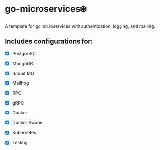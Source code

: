 # go-microservices:snowflake:

A template for go microservices with authentication, logging, and mailing.

## Includes configurations for:
- [x] PostgreSQL
- [x] MongoDB
- [x] Rabbit MQ
- [x] Mailhog
- [x] RPC
- [x] gRPC
- [x] Docker
- [x] Docker Swarm
- [x] Kubernetes
- [x] Testing



